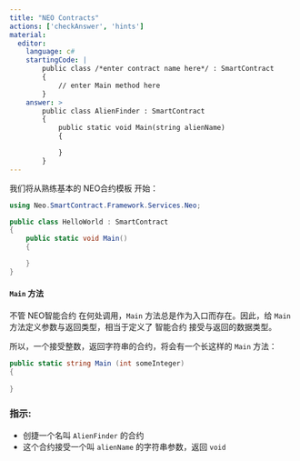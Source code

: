 ```yaml
---
title: "NEO Contracts"
actions: ['checkAnswer', 'hints']
material: 
  editor:
    language: c#
    startingCode: |
        public class /*enter contract name here*/ : SmartContract
        {
	        // enter Main method here
        }
    answer: > 
        public class AlienFinder : SmartContract
        {
            public static void Main(string alienName)
            {

            }
        }
---
```



我们将从熟练基本的 NEO合约模板 开始：

```c#
using Neo.SmartContract.Framework.Services.Neo;

public class HelloWorld : SmartContract
{
    public static void Main()
    {

    }
}
```


#### `Main` 方法

不管 NEO智能合约 在何处调用，`Main` 方法总是作为入口而存在。因此，给 `Main` 方法定义参数与返回类型，相当于定义了 智能合约 接受与返回的数据类型。

所以，一个接受整数，返回字符串的合约，将会有一个长这样的 `Main` 方法：

```c#
public static string Main (int someInteger) 
{
  
}
```


### 指示: 

- 创捷一个名叫 `AlienFinder` 的合约
- 这个合约接受一个叫 `alienName` 的字符串参数，返回 `void`


